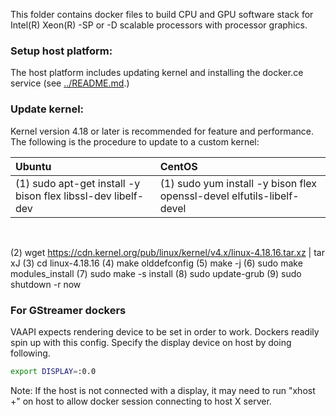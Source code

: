 
This folder contains docker files to build CPU and GPU software stack for Intel(R) Xeon(R) -SP or -D scalable processors with processor graphics.

### Setup host platform:

The host platform includes updating kernel and installing the docker.ce service (see [../README.md](../README.md).)

### Update kernel:

Kernel version 4.18 or later is recommended for feature and performance. The following is the procedure to update to a custom kernel:

| Ubuntu                                                       | CentOS                                                                 |
| :----------------------------------------------------------- | :--------------------------------------------------------------------- |
| (1) sudo apt-get install -y bison flex libssl-dev libelf-dev | (1) sudo yum install -y bison flex openssl-devel elfutils-libelf-devel |

<br>

(2) wget https://cdn.kernel.org/pub/linux/kernel/v4.x/linux-4.18.16.tar.xz | tar xJ
(3) cd linux-4.18.16
(4) make olddefconfig
(5) make -j
(6) sudo make modules_install
(7) sudo make -s install
(8) sudo update-grub
(9) sudo shutdown -r now

### For GStreamer dockers
VAAPI expects rendering device to be set in order to work. Dockers readily spin up with this config. Specify the display device on host by doing following.


```bash
export DISPLAY=:0.0
```

Note: If the host is not connected with a display, it may need to run "xhost +" on host to allow docker session connecting to host X server.
